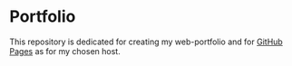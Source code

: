 # Portfolio

This repository is dedicated for creating my web-portfolio and for [GitHub Pages](https://pages.github.com/) as for my chosen host.
